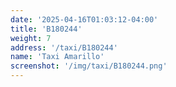 ```yaml
---
date: '2025-04-16T01:03:12-04:00'
title: 'B180244'
weight: 7
address: '/taxi/B180244'
name: 'Taxi Amarillo'
screenshot: '/img/taxi/B180244.png'
---
```

